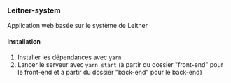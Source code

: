 ### Leitner-system
Application web basée sur le système de Leitner

#### Installation
1. Installer les dépendances avec `yarn`
2. Lancer le serveur avec `yarn start` (à partir du dossier "front-end" pour le front-end et à partir du dossier "back-end" pour le back-end)
